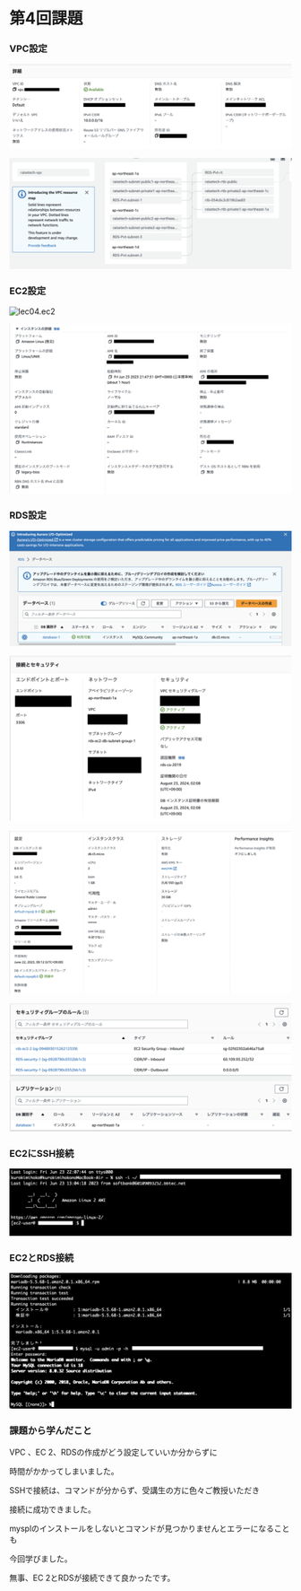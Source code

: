 # 第4回課題

### VPC設定

![lec04.vpc](image2/lec04.vpc.png)

![lec04.vpc2](image2/lec04.vpc2.png)

### EC2設定

![lec04.ec2](image2/lec04.ec2.png)

![lec04.ec22](image2/lec04.ec22.png)

### RDS設定

![lec04.rds](image2/lec04.rds.png)

![lec04.rds2](image2/lec04.rds2.png)

![lec04.rds3](image2/lec.04.rds3.png)

![lec04.rds4](image2/lec.04.rds4.png)

### EC2にSSH接続

![ec2.ssh](image2/ec2.ssh.png)

### EC2とRDS接続

![EC２.RDS](image2/EC2.RDS.png)

### 課題から学んだこと

VPC 、EC 2、RDSの作成がどう設定していいか分からずに

時間がかかってしまいました。

SSHで接続は、コマンドが分からず、受講生の方に色々ご教授いただき

接続に成功できました。

mysplのインストールをしないとコマンドが見つかりませんとエラーになることも

今回学びました。

無事、EC 2とRDSが接続できて良かったです。